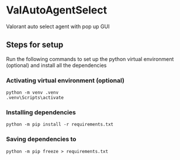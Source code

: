 # ValAutoAgentSelect
Valorant auto select agent with pop up GUI

## Steps for setup

Run the following commands to set up the python virtual environment (optional) and install all the dependencies

### Activating virtual environment (optional)

```
python -m venv .venv
.venv\Scripts\activate
```

### Installing dependencies

```
python -m pip install -r requirements.txt
```

### Saving dependencies to 

```
python -m pip freeze > requirements.txt
```

